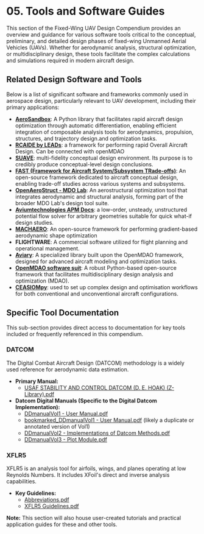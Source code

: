 # 05. Tools and Software Guides

This section of the Fixed-Wing UAV Design Compendium provides an overview and guidance for various software tools critical to the conceptual, preliminary, and detailed design phases of fixed-wing Unmanned Aerial Vehicles (UAVs). Whether for aerodynamic analysis, structural optimization, or multidisciplinary design, these tools facilitate the complex calculations and simulations required in modern aircraft design.

## Related Design Software and Tools

Below is a list of significant software and frameworks commonly used in aerospace design, particularly relevant to UAV development, including their primary applications:

* **[AeroSandbox](https://github.com/peterdsharpe/AeroSandbox)**: A Python library that facilitates rapid aircraft design optimization through automatic differentiation, enabling efficient integration of composable analysis tools for aerodynamics, propulsion, structures, and trajectory design.and optimization tasks.
* **[RCAIDE by LEADs](https://github.com/leadsgroup/RCAIDE_LEADS)**: a framework for performing rapid Overall Aircraft Design. Can be connected with openMDAO
* **[SUAVE](https://github.com/suavecode/SUAVE)**: multi-fidelity conceptual design environment. Its purpose is to credibly produce conceptual-level design conclusions.
* **[FAST (Framework for Aircraft System/Subsystem TRade-offs)](https://github.com/fast-aircraft-design/FAST-OAD)**: An open-source framework dedicated to aircraft conceptual design, enabling trade-off studies across various systems and subsystems.
* **[OpenAeroStruct - MDO Lab](https://github.com/mdolab/OpenAeroStruct/tree/main)**: An aerostructural optimization tool that integrates aerodynamic and structural analysis, forming part of the broader MDO Lab's design tool suite.
* **[Aviumtechnologies APM Docs](https://docs.aviumtechnologies.com)**:  a low-order, unsteady, unstructured potential flow solver for arbitrary geometries suitable for quick what-if design studies.
* **[MACHAERO](https://mdolab-mach-aero.readthedocs-hosted.com/en/latest/)**: An open-source framework for performing gradient-based aerodynamic shape optimization
* **FLIGHTWARE**: A commercial software utilized for flight planning and operational management.
* **[Aviary](https://github.com/OpenMDAO/Aviary/tree/main)**: A specialized library built upon the OpenMDAO framework, designed for advanced aircraft modeling and optimization tasks.
* **[OpenMDAO software suit](https://github.com/OpenMDAO/OpenMDAO)**: A robust Python-based open-source framework that facilitates multidisciplinary design analysis and optimization (MDAO).
* **[CEASIOMpy](https://github.com/cfsengineering/CEASIOMpy/tree/main)**: used to set up complex design and optimisation workflows for both conventional and unconventional aircraft configurations.

## Specific Tool Documentation

This sub-section provides direct access to documentation for key tools included or frequently referenced in this compendium.

### DATCOM

The Digital Combat Aircraft Design (DATCOM) methodology is a widely used reference for aerodynamic data estimation.

* **Primary Manual:**
    * [USAF STABILITY AND CONTROL DATCOM (D. E. HOAK) (Z-Library).pdf](./DATCOM/USAF%20STABILITY%20AND%20CONTROL%20DATCOM%20(D.%20E.%20HOAK)%20(Z-Library).pdf)
* **Datcom Digital Manuals (Specific to the Digital Datcom Implementation):**
    * [DDmanualVol1 - User Manual.pdf](./DATCOM/Datcom%20Digital/DDmanualVol1%20-%20User%20Manual.pdf)
    * [bookmarked_DDmanualVol1 - User Manual.pdf](./DATCOM/Datcom%20Digital/bookmarked_DDmanualVol1%20-%20User%20Manual.pdf) (likely a duplicate or annotated version of Vol1)
    * [DDmanualVol2 - Implementations of Datcom Methods.pdf](./DATCOM/Datcom%20Digital/DDmanualVol2%20-%20Implementations%20of%20Datcom%20Methods.pdf)
    * [DDmanualVol3 - Plot Module.pdf](./DATCOM/Datcom%20Digital/DDmanualVol3%20-%20Plot%20Module.pdf)

### XFLR5

XFLR5 is an analysis tool for airfoils, wings, and planes operating at low Reynolds Numbers. It includes XFoil's direct and inverse analysis capabilities.

* **Key Guidelines:**
    * [Abbreviations.pdf](./XFLR5/Abbreviations.pdf)
    * [XFLR5 Guidelines.pdf](./XFLR5/XFLR5%20Guidelines.pdf)


**Note:** This section will also house user-created tutorials and practical application guides for these and other tools.